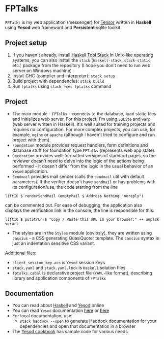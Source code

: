 # FPTalks

`FPTalks` is my web application (messenger) for [Tensor](https://tensor.ru)
written in **Haskell** using **Yesod** web frameword and **Persistent** sqlite
toolkit.

## Project setup

1. If you haven't already, install [Haskell Tool Stack](https://haskell-lang.org/get-started)
In Unix-like operating systems, you can also install the `stack`
(`haskell-stack`, `stack-static`, etc.) package from the repository (I hope you
don't need to run web server on Windows machine)
2. Install GHC (compiler and interpreter): `stack setup`
3. Build project with dependencies: `stack build`
4. Run `fptalks` using `stack exec fptalks` command

## Project

* The main module - `FPTalks` - connects to the database, load static files and
initializes web server. For this project, I'm using `SQLite` and `warp` (web
server written in Haskell). It's well suited for training projects and requires
no configuration. For more complex projects, you can use, for example, `nginx`
or `apache` (although I haven't tried to configure and run project with them).
* `Foundation` module provides request handlers, form definitions and database
stuff for foundation type `FPTalks` (represents web app state).
* `Decoration` provides well-formatted versions of standard pages, so the
reviewer doesn't need to delve into the logic of the actions being performed -
it doesn't differ from the logic in the usual behavior of an `Yesod` application.
* `Sendmail` provides mail sender (calls the `sendmail` util with default
parameters). If the verifier doesn't have `sendmail` or has problems with its
configuration/use, the code starting from the line
```
liftIO $ renderSendMail (emptyMail $ Address Nothing "noreply")
```
can be commented out. For ease of debugging, the application also displays the
verification link in the console, the line is responsible for this:
```
liftIO $ putStrLn $ "Copy / Paste this URL in your browser:" ++ unpack verurl
```
* The styles are in the `Styles` module (obviosly), they are written using
`cassius` - a CSS generating QuasiQuoter template. The `cassius` syntax is just
an indentation sensitive CSS variant.

Additional files:
* `client_session_key.aes` is `Yesod` session keys
* `stack.yaml` and `stack.yaml.lock` is `Haskell` solution files
* `fptalks.cabal` is declarative project file (`YAML`-like format), describing
library and application components of `FPTalks`

## Documentation

* You can read about [Haskell](https://haskell.org) and
[Yesod](https://www.yesodweb.com/book) online
* You can read `Yesod` documentation [here](http://stackage.org/) or
[here](https://hackage.haskell.org/package/yesod-core)
* For local documentation, use:
	* `stack haddock --open` to generate Haddock documentation for your
	dependencies and open that documentation in a browser
* The [Yesod cookbook](https://github.com/yesodweb/yesod-cookbook) has sample
code for various needs

